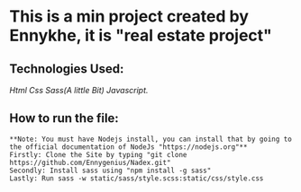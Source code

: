 # This is a min project created by Ennykhe, it is "real estate project"
## Technologies Used:
*Html* 
*Css*
*Sass(A little Bit)*
*Javascript.*
## How to run the file:
    **Note: You must have Nodejs install, you can install that by going to the official documentation of NodeJs "https://nodejs.org"**
    Firstly: Clone the Site by typing "git clone https://github.com/Ennygenius/Nadex.git"
    Secondly: Install sass using "npm install -g sass"
    Lastly: Run sass -w static/sass/style.scss:static/css/style.css
    